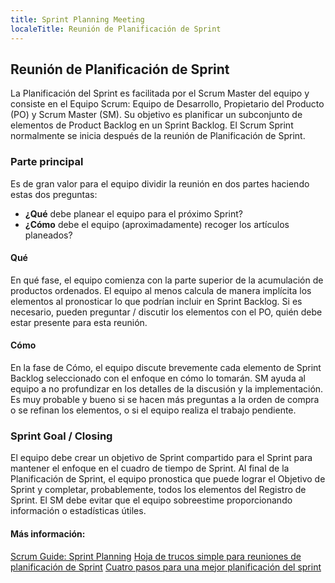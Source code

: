 ```yaml
---
title: Sprint Planning Meeting
localeTitle: Reunión de Planificación de Sprint
---
```

## Reunión de Planificación de Sprint

La Planificación del Sprint es facilitada por el Scrum Master del equipo y consiste en el Equipo Scrum: Equipo de Desarrollo, Propietario del Producto (PO) y Scrum Master (SM). Su objetivo es planificar un subconjunto de elementos de Product Backlog en un Sprint Backlog. El Scrum Sprint normalmente se inicia después de la reunión de Planificación de Sprint.

### Parte principal

Es de gran valor para el equipo dividir la reunión en dos partes haciendo estas dos preguntas:

*   **¿Qué** debe planear el equipo para el próximo Sprint?
*   **¿Cómo** debe el equipo (aproximadamente) recoger los artículos planeados?

#### Qué

En qué fase, el equipo comienza con la parte superior de la acumulación de productos ordenados. El equipo al menos calcula de manera implícita los elementos al pronosticar lo que podrían incluir en Sprint Backlog. Si es necesario, pueden preguntar / discutir los elementos con el PO, quién debe estar presente para esta reunión.

#### Cómo

En la fase de Cómo, el equipo discute brevemente cada elemento de Sprint Backlog seleccionado con el enfoque en cómo lo tomarán. SM ayuda al equipo a no profundizar en los detalles de la discusión y la implementación. Es muy probable y bueno si se hacen más preguntas a la orden de compra o se refinan los elementos, o si el equipo realiza el trabajo pendiente.

### Sprint Goal / Closing

El equipo debe crear un objetivo de Sprint compartido para el Sprint para mantener el enfoque en el cuadro de tiempo de Sprint. Al final de la Planificación de Sprint, el equipo pronostica que puede lograr el Objetivo de Sprint y completar, probablemente, todos los elementos del Registro de Sprint. El SM debe evitar que el equipo sobreestime proporcionando información o estadísticas útiles.

#### Más información:

[Scrum Guide: Sprint Planning](http://www.scrumguides.org/scrum-guide.html#events-planning) [Hoja de trucos simple para reuniones de planificación de Sprint](https://www.leadingagile.com/2012/08/simple-cheat-sheet-to-sprint-planning-meeting/) [Cuatro pasos para una mejor planificación del sprint](https://www.atlassian.com/blog/agile/sprint-planning-atlassian)